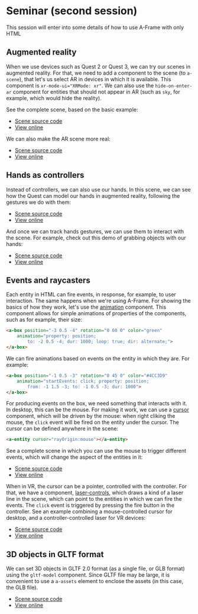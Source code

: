 # Seminar (second session)

This session will enter into some details of how to use A-Frame with only HTML

## Augmented reality

When we use devices such as Quest 2 or Quest 3, we can try our scenes in augmented reality. For that, we need to add a component to the scene (to `a-scene`), that let's us select AR in devices in which it is available. This component is `xr-mode-ui="XRMode: xr"`. We can also use the `hide-on-enter-ar` component for entities that should not appear in AR (such as `sky`, for example, which would hide the reality).

See the complete scene, based on the basic example:

* [Scene source code](https://github.com/jgbarah/aframe-playground/tree/master/seminar-02/basic_ar.html)
* [View online](basic_ar.html)

We can also make the AR scene more real:

* [Scene source code](https://github.com/jgbarah/aframe-playground/tree/master/seminar-02/basic_ar2.html)
* [View online](basic_ar2.html)

## Hands as controllers

Instead of controllers, we can also use our hands. In this scene, we can see how the Quest can model our hands in augmented reality, following the gestures we do with them:

* [Scene source code](https://github.com/jgbarah/aframe-playground/tree/master/seminar-02/basic_hands.html)
* [View online](basic_hands.html)

And once we can track hands gestures, we can use them to interact with the scene. For example, check out this demo of grabbing objects with our hands:

* [Scene source code](https://github.com/jgbarah/aframe-playground/tree/master/seminar-02/basic_hands2.html)
* [View online](basic_hands2.html)

## Events and raycasters

Each entity in HTML can fire events, in response, for example, to user interaction. The same happens when we're using A-Frame. For showing the basics of how they work, let's use the [animation](https://aframe.io/docs/1.5.0/components/animation.html) component. This component allows for simple animations of properties of the components, such as for example, their size:

```html
<a-box position="-3 0.5 -4" rotation="0 60 0" color="green"
    animation="property: position;
        to: -2 0.5 -4; dur: 1000; loop: true; dir: alternate;">
</a-box>
```

We can fire animations based on events on the entity in which they are. For example:

```html
<a-box position="-1 0.5 -3" rotation="0 45 0" color="#4CC3D9"
    animation="startEvents: click; property: position;
        from: -1 1.5 -3; to: -1 0.5 -3; dur: 1000">
</a-box>
```

For producing events on the box, we need something that interacts with it. In desktop, this can be the mouse. For making it work, we can use a [cursor](https://aframe.io/docs/1.5.0/components/cursor.html) component, which will be driven by the mouse: when right cliking the mouse, the `click` event will be fired on the entity under the cursor. The cursor can be defined anywhere in the scene:

```html
<a-entity cursor="rayOrigin:mouse"></a-entity>
```

See a complete scene in which you can use the mouse to trigger different events, which will change the aspect of the entities in it:

* [Scene source code](https://github.com/jgbarah/aframe-playground/tree/master/seminar-02/basic_events.html)
* [View online](basic_events.html)

When in VR, the cursor can be a pointer, controlled with the controller. For that, we have a component, [laser-controls](https://aframe.io/docs/1.5.0/components/laser-controls.html), which draws a kind of a laser line in the scene, which can point to the entities in which we can fire the events. The `click` event is triggered by pressing the fire button in the controller. See an example combining a mouse-controlled cursor for desktop, and a controller-controlled laser for VR devices:

* [Scene source code](https://github.com/jgbarah/aframe-playground/tree/master/seminar-02/basic_events2.html)
* [View online](basic_events2.html)

## 3D objects in GLTF format

We can set 3D objects in GLTF 2.0 format (as a single file, or GLB format) using the `gltf-model` component. Since GLTF file may be large, it is convenient to use a `a-assets` element to enclose the assets (in this case, the GLB file).

* [Scene source code](https://github.com/jgbarah/aframe-playground/tree/master/seminar-02/basic_gltf.html)
* [View online](basic_gltf.html)
